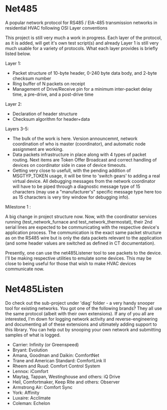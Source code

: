 # Net485
 A popular network protocol for RS485 / EIA-485 transmission networks in residential HVAC following OSI Layer conventions

This project is still very much a work in progress.  Each layer of the protocol, as it is added, will get it's own test script(s) and already Layer 1 is still very much usable for a variety of protocols.  What each layer provides is briefly listed below.

Layer 1: 

- Packet structure of 10-byte header, 0-240 byte data body, and 2-byte checksum number
- Ring buffer of N packets on receipt
- Management of Drive/Receive pin for a minimum inter-packet delay time, a pre-drive, and a post-drive time

Layer 2:

- Declaration of header structure
- Checksum algorithm for header+data

Layers 3-5:

- The bulk of the work is here.  Version announcemnt, network coordination of who is master (coordinator), and automatic node assignment are working.  
- Data packets infrastructure in place along with 4 types of packet routing. Next items are Token Offer Broadcast and correct handling of devices on coordinator side in case of device timeouts.
- Getting very close to usefull, with the pending addition of MSGTYP_TOKEN usage, it will be time to 'switch gears' to adding a real virtual device.  All debugging messages from the network coordinator will have to be piped through a diagnostic message type of 15 characters (may use a "manufacturer's" specific message type here too as 15 characters is very tiny window for debugging info).

Milestone 1 : 

A big change in project structure now.  Now, with the coordinator services running (test_network_furnace and test_network_thermostat), their 2nd serial lines are expected to be communicating with the respective device's application process.  The communication is the exact same packet structure as on the RS485 wire but is only the data packets relevant to the application (and some header values are switched as defined in CT documentation).

Presently, one can use the net485Listener tool to see packets to the device.  I'll be making respective utilities to emulate some devices.  This may be close to being useful for those that wish to make HVAC devices communicate now.

# Net485Listen

Do check out the sub-project under 'diag' folder - a very handy snooper tool for existing networks.  You got one of the following brands?  They all use the same protocol (albeit with their own extensions).  If any of you all are interested, I'm down for logging network activity and reverse-engineering and documenting all of these extensions and ultimately adding support to this library.  You can help out by snooping your own network and submitting samples of what is logged.

- Carrier: Infinity (or Greenspeed)
- Bryant: Evolution
- Amana, Goodman and Daikin: ComfortNet
- Trane and American Standard: ComfortLink II
- Rheem and Ruud: Comfort Control System
- Lennox: iComfort
- Maytag, Tappan, Westinghouse and others: iQ Drive
- Heil, Comfortmaker, Keep Rite and others: Observer
- Armstrong Air: Comfort Sync
- York: Affinity
- Luxaire: Acclimate
- Coleman: Echelon
